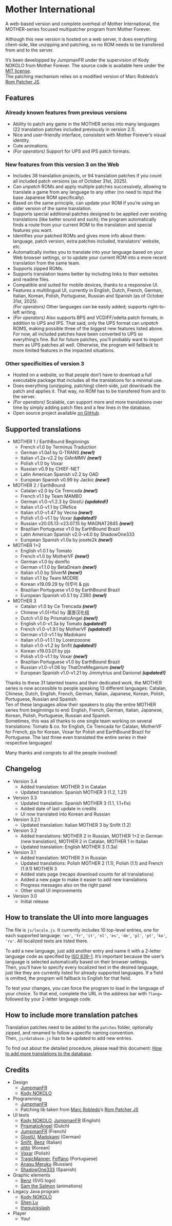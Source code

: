 # Mother International
A web-based version and complete overheal of Mother International, the MOTHER-series focused multipatcher program from Mother Forever.

Although this new version is hosted on a web server, it does everything client-side, like unzipping and patching, so no ROM needs to be transfered from and to the server.

It’s been developped by JumpmanFR under the supervision of Kody NOKOLO from Mother Forever. The source code is available here under the [MIT license](https://opensource.org/licenses/MIT).\
The patching mechanism relies on a modified version of Marc Robledo’s [Rom Patcher JS](https://github.com/marcrobledo/RomPatcher.js/).

## Features

### Already known features from previous versions
* Ability to patch any game in the MOTHER series into many languages (22 translation patches included previously in version 2.1).
* Nice and user-friendly interface, consistent with Mother Forever’s visual identity.
* Cute animations.
* *(For operators)* Support for UPS and IPS patch formats.

### New features from this version 3 on the Web
* Includes 38 translation projects, or 94 translation patches if you count all included patch versions (as of October 31st, 2025).
* Can *unpatch* ROMs and apply multiple patches successively, allowing to translate a game from any language to any other (no need to input the base Japanese ROM specifically).
* Based on the same principle, can update your ROM if you’re using an older version of the same translation.
* Supports special additional patches designed to be applied over existing translations (like better sound and such); the program automatically finds a route from your current ROM to the translation and special features you want.
* Identifies your patched ROMs and gives more info about them: language, patch version, extra patches included, translators’ website, etc.
* Automatically invites you to translate into your language based on your Web browser settings, or to update your current ROM into a more recent translation from the same team.
* Supports zipped ROMs.
* Supports translation teams better by including links to their websites and readme files.
* Compatible and suited for mobile devices, thanks to a responsive UI.
* Features a multilingual UI, currently in English, Dutch, French, German, Italian, Korean, Polish, Portuguese, Russian and Spanish (as of October 31st, 2025).\
*(For operators)* Other languages can be easily added; supports right-to-left writing.
* *(For operators)* Also supports BPS and VCDIFF/xdelta patch formats, in addition to UPS and IPS. That said, only the UPS format can *unpatch* ROMS, making possible three of the biggest new features listed above. For now, all included patches have been converted to UPS so everything’s fine. But for future patches, you’ll probably want to import them as UPS patches all well. Otherwise, the program will fallback to more limited features in the impacted situations.

### Other specificities of version 3
* Hosted on a website, so that people don’t have to download a full executable package that includes all the translations for a minimal use.
* Does everything (unzipping, patching) client-side, just downloads the patch and applies it. That way, no ROM has to be transfered from and to the server.
* *(For operators)* Scalable, can support more and more translations over time by simply adding patch files and a few lines in the database.
* Open source project available [on GitHub](https://github.com/JumpmanFR/MotherInternational).

## Supported translations
* MOTHER 1 / EarthBound Beginnings
	* French v1.0 by Terminus Traduction
	* German v1.0a1 by G-TRANS ***(new!)***
	* Italian v1.2a-v2.2 by GiAnMMV ***(new!)***
	* Polish v1.0 by Voxar
	* Russian v0.9 by CHIEF-NET
	* Latin American Spanish v2.2 by OAD
	* European Spanish v0.99 by Jackic ***(new!)***
* MOTHER 2 / EarthBound
	* Catalan v2.0 by Ce Trencada ***(new!)***
	* French v1.1 by Team MAMBO
	* German v1.0-v1.2.3 by GlostU ***(updated!)***
	* Italian v1.0-v1.1 by CRefice
	* Italian v1.0-v1.47 by Vecna ***(new!)***
	* Polish v1.0-v1.1 by Voxar ***(updated!)***
	* Russian v20.05.13-v23.07.15 by MAGNAT2645 ***(new!)***
	* Brazilian Portuguese v1.0 by EarthBound Brazil
	* Latin American Spanish v2.0-v4.0 by ShadowOne333
	* European Spanish v1.0a by josete2k ***(new!)***
* MOTHER 1+2
	* English v1.0.1 by Tomato
	* French v1.0 by MotherVF ***(new!)***
	* German v1.0 by domflo
	* German v1.1.0 by BetaDream ***(new!)***
	* Italian v1.0 by SilverM ***(new!)***
	* Italian v1.1 by Team MODRE
	* Korean v19.09.29 by 아루미 & pjs
	* Brazilian Portuguese v1.0 by EarthBound Brazil
	* European Spanish v0.5.1 by Z3R0 ***(new!)***
* MOTHER 3
	* Catalan v1.0 by Ce Trencada ***(new!)***
	* Chinese v1.0(+fix) by 漫游汉化组
	* Dutch v1.0 by PrismaticAngel ***(new!)***
	* English v1.0-v1.3a by Tomato ***(updated!)***
	* French v1.0-v1.9.1 by MotherVF ***(updated!)***
	* German v1.0-v1.1 by Madokami
	* Italian v1.0-v1.1.1 by Lorenzooone
	* Italian v1.0-v1.2 by Snifit ***(updated!)***
	* Korean v19.03.01 by pjs
	* Polish v1.0-v1.1 by Voxar ***(new!)***
	* Brazilian Portuguese v1.0 by EarthBound Brazil
	* Russian v1.0-v1.06 by ThatOneMeganium ***(new!)***
	* European Spanish v1.0-v1.21 by Jimmytrius and Danionel ***(updated!)***

Thanks to these 31 talented teams and their dedicated work, the MOTHER series is now accessible to people speaking 13 different languages: Catalan, Chinese, Dutch, English, French, German, Italian, Japanese, Korean, Polish, Portuguese, Russian and Spanish.\
Ten of these languages allow their speakers to play the entire MOTHER series from beginnings to end: English, French, German, Italian, Japanese, Korean, Polish, Portuguese, Russian and Spanish.\
Sometimes, this was all thanks to one single team working on several translations: Tomato & co. for English, Ce Trencada for Catalan, MotherVF for French, pjs for Korean, Voxar for Polish and EarthBound Brazil for Portuguese. The last three even translated the entire series in their respective languages!

Many thanks and congrats to all the people involved!

## Changelog
* Version 3.4
	* Added translation: MOTHER 3 in Catalan
	* Updated translation: Spanish MOTHER 3 (1.2, 1.21)
* Version 3.3
	* Updated translation: Spanish MOTHER 3 (1.1, 1.1+fix)
	* Added date of last update in credits
	* UI now translated into Korean and Russian
* Version 3.2.1
	* Updated translation: Italian MOTHER 3 by Snifit (1.2)
* Version 3.2
	* Added translations: MOTHER 2 in Russian, MOTHER 1+2 in German (new translation), MOTHER 2 in Catalan, MOTHER 1 in Italian
	* Updated translation: English MOTHER 3 (1.3a)
* Version 3.1
	* Added translation: MOTHER 3 in Russian
	* Updated translations: Polish MOTHER 2 (1.1), Polish (1.1) and French (1.9.1) MOTHER 3
	* Added stats page (recaps download counts for all translations)
	* Added a new page to make it easier to add new translations
	* Progress messages also on the right panel
	* Other small UI improvements
* Version 3.0
	* Initial release

## How to translate the UI into more languages
The file is `js/locale.js`. It currently includes 10 top-level entries, one for each supported language: `'en'`, `'fr'`, `'it'`, `'nl'`, `'es'`, `'de'`, `'pl'`, `'pt'`, `'ko'`, `'ru'`. All localized texts are listed there.

To add a new language, just add another entry and name it with a 2-letter language code as specified by [ISO 639-1](https://en.wikipedia.org/wiki/List_of_ISO_639-1_codes). It’s important because the user’s language is selected automatically based on their browser settings.\
Then, you’ll have to specify every localized text in the desired language, just like they are currently listed for already supported languages. If a field is omitted, the program will fallback to English for that field.

To test your changes, you can force the program to load in the language of your choice. To that end, complete the URL in the address bar with `?lang=` followed by your 2-letter language code.

## How to include more translation patches
Translation patches need to be added to the `patches` folder, optionally zipped, and renamed to follow a specific naming convention.\
Then, `js/database.js` has to be updated to add new entries.

To find out about the detailed procedure, please read this document: [How to add more translations to the database](doc_database.md).

## Credits
* Design
	* [JumpmanFR](http://jumpmanfr.bsky.social)
	* [Kody NOKOLO](https://twitter.com/KodyNOKOLO)
* Programming
	* [JumpmanFR](http://jumpmanfr.bsky.social)
	* Patching lib taken from [Marc Robledo](https://twitter.com/marc_robledo)’s [Rom Patcher JS](https://www.marcrobledo.com/RomPatcher.js/)
* UI texts
	* [Kody NOKOLO](https://twitter.com/KodyNOKOLO), [JumpmanFR](http://jumpmanfr.bsky.social) (English)
	* [PrismaticAngel](https://www.romhacking.net/community/6327/) (Dutch)
	* [JumpmanFR](http://jumpmanfr.bsky.social) (French)
	* [GlostU](https://twitter.com/Glost_U), [Madokami](https://twitter.com/_madokami) (German)
	* [Snifit](https://www.romhacking.net/community/3612/), [Benz](https://twitter.com/benzuccio) (Italian)
	* [qhtjr](https://x.com/qhtjr1116) (Korean)
	* [Voxar](https://twitter.com/VoxarPL) (Polish)
	* [TragicManner](https://twitter.com/TragicManner), [Foffano](https://twitter.com/Foffano) (Portuguese)
	* [Anasu Meruku](https://x.com/Anasu_Meruku) (Russian)
	* [ShadowOne333](https://twitter.com/ShadowOne333) (Spanish)
* Graphic elements
	* [Benz](https://twitter.com/benzuccio) (SVG logo)
	* [Sam the Salmon](https://twitter.com/SamThe_Salmon) (animations)
* Legacy Java program
	* [Kody NOKOLO](https://twitter.com/KodyNOKOLO)
	* [Shen Lu](https://twitter.com/otakureborn)
	* [thequickslash](https://twitter.com/thequickslash)
* Player
	* You!
